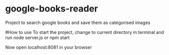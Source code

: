 # google-books-reader
Project to search google books and save them as categorised images 

#How to use
To start the project, change to current directory in terminal and run node server.js or npm start

Now open localhost:8081 in your browser


